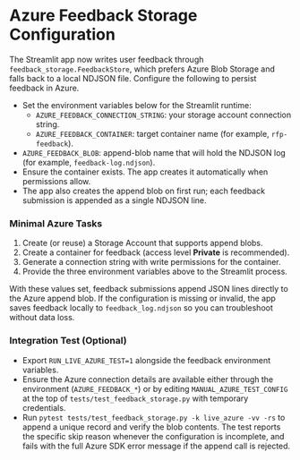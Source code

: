 # Azure Feedback Storage Configuration

The Streamlit app now writes user feedback through `feedback_storage.FeedbackStore`,
which prefers Azure Blob Storage and falls back to a local NDJSON file. Configure the
following to persist feedback in Azure.

- Set the environment variables below for the Streamlit runtime:
  - `AZURE_FEEDBACK_CONNECTION_STRING`: your storage account connection string.
  - `AZURE_FEEDBACK_CONTAINER`: target container name (for example, `rfp-feedback`).
- `AZURE_FEEDBACK_BLOB`: append-blob name that will hold the NDJSON log (for example, `feedback-log.ndjson`).
- Ensure the container exists. The app creates it automatically when permissions allow.
- The app also creates the append blob on first run; each feedback submission is appended as a single NDJSON line.

### Minimal Azure Tasks

1. Create (or reuse) a Storage Account that supports append blobs.
2. Create a container for feedback (access level **Private** is recommended).
3. Generate a connection string with write permissions for the container.
4. Provide the three environment variables above to the Streamlit process.

With these values set, feedback submissions append JSON lines directly to the Azure
append blob. If the configuration is missing or invalid, the app saves feedback
locally to `feedback_log.ndjson` so you can troubleshoot without data loss.

### Integration Test (Optional)

- Export `RUN_LIVE_AZURE_TEST=1` alongside the feedback environment variables.
- Ensure the Azure connection details are available either through the
  environment (`AZURE_FEEDBACK_*`) or by editing `MANUAL_AZURE_TEST_CONFIG` at
  the top of `tests/test_feedback_storage.py` with temporary credentials.
- Run `pytest tests/test_feedback_storage.py -k live_azure -vv -rs` to append a
  unique record and verify the blob contents. The test reports the specific skip
  reason whenever the configuration is incomplete, and fails with the full Azure
  SDK error message if the append call is rejected.
